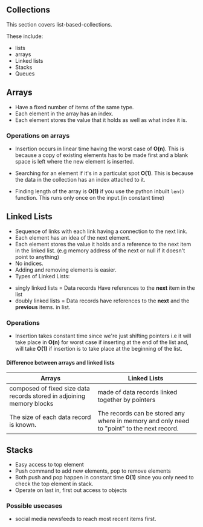 ## Collections

This section covers list-based-collections.

These include:
- lists
- arrays
- Linked lists
- Stacks
- Queues

## Arrays
- Have a fixed number of items of the same type.
- Each element in the array has an index.
- Each element stores the value that it holds as well as what index it is.

### Operations on arrays
- Insertion occurs in linear time having the worst case of **O(n)**.
    This is because a copy of existing elements has to be made first and a blank space is left
    where the new element is inserted.

- Searching for an element if it's in  a particulat spot **O(1)**.
  This is because the data in the collection has an index attached to it.

- Finding length of the array is **O(1)** if  you use the python inbuilt `len()` function.
  This runs only once on the input.(in constant time)


## Linked Lists
- Sequence of links with each link having a connection to the next link.
- Each element has an idea of the next element.
- Each element stores the value it holds and a reference to the next item in the linked list.
  (e.g memory address of the next or null if it doesn't point to anything)
- No indices.
- Adding and removing elements is easier.
- Types of Linked Lists:
* singly linked lists = Data records Have references to the **next** item in the list
* doubly linked lists = Data records have references to the **next** and the **previous** items. in list.

### Operations
- Insertion takes constant time since we're just shifting pointers i.e
  it will take place in **O(n)** for worst case if inserting at the
  end of the list and, will take **O(1)** if insertion is to take place at the beginning of the list.


#### Difference between arrays and linked lists
|Arrays | Linked Lists|
| -------- | ------------ |
| composed of fixed size data records stored in adjoining memory blocks | made of data records linked together by pointers |
| The size of each data record is known. | The records can be stored any where in memory and only need to "point" to the next record.|


## Stacks
- Easy access to top element
- Push command to add new elements, pop to remove elements
- Both push and pop happen in constant time **O(1)**  since you only need to check the top element in stack.
- Operate on last in, first out access to objects

### Possible usecases
- social media newsfeeds to reach most recent items first.

